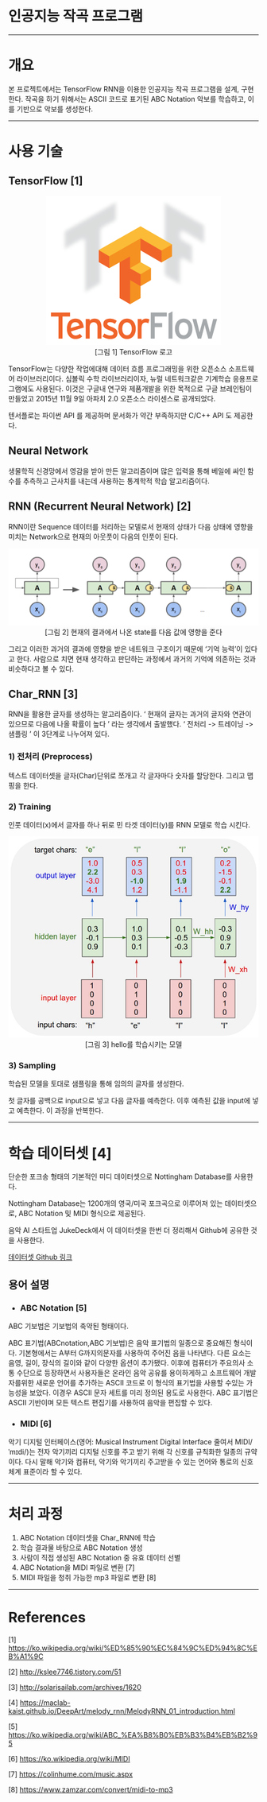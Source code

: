 # 인공지능 작곡 프로그램

---

# 개요

본 프로젝트에서는 TensorFlow RNN을 이용한 인공지능 작곡 프로그램을 설계, 구현한다. 작곡을 하기 위해서는 ASCII 코드로 표기된 ABC Notation 악보를 학습하고, 이를 기반으로 악보를 생성한다.

---

# 사용 기술

## TensorFlow [1]

<div align="center">
<img src="./images/tensorflow.png"><br>
[그림 1] TensorFlow 로고
</div>

TensorFlow는 다양한 작업에대해 데이터 흐름 프로그래밍을 위한 오픈소스 소프트웨어 라이브러리이다. 심볼릭 수학 라이브러리이자, 뉴럴 네트워크같은 기계학습 응용프로그램에도 사용된다. 이것은 구글내 연구와 제품개발을 위한 목적으로 구글 브레인팀이 만들었고 2015년 11월 9일 아파치 2.0 오픈소스 라이센스로 공개되었다.

텐서플로는 파이썬 API 를 제공하며 문서화가 약간 부족하지만 C/C++ API 도 제공한다.



## Neural Network

생물학적 신경망에서 영감을 받아 만든 알고리즘이며 많은 입력을 통해 베일에 싸인 함수를 추측하고 근사치를 내는데 사용하는 통계학적 학습 알고리즘이다.



## RNN (Recurrent Neural Network) [2]

RNN이란 Sequence 데이터를 처리하는 모델로서 현재의 상태가 다음 상태에 영향을 미치는 Network으로 현재의 아웃풋이 다음의 인풋이 된다.

<div align="center">
<img src="./images/rnn.png"><br>
[그림 2] 현재의 결과에서 나온 state를 다음 값에 영향을 준다
</div>

그리고 이러한 과거의 결과에 영향을 받은 네트워크 구조이기 때문에 ‘기억 능력’이 있다고 한다. 사람으로 치면 현재 생각하고 판단하는 과정에서 과거의 기억에 의존하는 것과 비슷하다고 볼 수 있다.



## Char_RNN [3]

RNN을 활용한 글자를 생성하는 알고리즘이다. ‘ 현재의 글자는 과거의 글자와 연관이 있으므로 다음에 나올 확률이 높다 ’ 라는 생각에서 출발했다. ‘ 전처리 -> 트레이닝 -> 샘플링 ’ 이 3단계로 나누어져 있다.

### 1) 전처리 (Preprocess)

텍스트 데이터셋을 글자(Char)단위로 쪼개고 각 글자마다 숫자를 할당한다. 그리고 맵핑을 한다.

### 2) Training

인풋 데이터(x)에서 글자를 하나 뒤로 민 타겟 데이터(y)를 RNN 모델로 학습 시킨다.

<div align="center">
<img src="./images/hello.jpeg"><br>
[그림 3] hello를 학습시키는 모델

</div>



### 3) Sampling

학습된 모델을 토대로 샘플링을 통해 임의의 글자를 생성한다. 

첫 글자를 공백으로 input으로 넣고 다음 글자를 예측한다. 이후 예측된 값을 input에 넣고 예측한다. 이 과정을 반복한다.

---

# 학습 데이터셋 [4]

단순한 포크송 형태의 기본적인 미디 데이터셋으로 Nottingham Database를 사용한다.

Nottingham Database는 1200개의 영국/미국 포크곡으로 이루어져 있는 데이터셋으로, ABC Notation 및 MIDI 형식으로 제공된다.

음악 AI 스타트업 JukeDeck에서 이 데이터셋을 한번 더 정리해서 Github에 공유한 것을 사용한다.

[데이터셋 Github 링크](https://github.com/jukedeck/nottingham-dataset)



## 용어 설명

- ### ABC Notation [5]


ABC 기보법은 기보법의 축약된 형태이다.

ABC 표기법(ABCnotation,ABC 기보법)은 음악 표기법의 일종으로 중요해진 형식이다. 기본형에서는 A부터 G까지의문자를 사용하여 주어진 음을 나타낸다. 다른 요소는 음영, 길이, 장식의 길이와 같이 다양한 옵션이 추가됐다. 이후에 컴퓨터가 주요의사 소통 수단으로 등장하면서 사용자들은 온라인 음악 공유를 용이하게하고 소프트웨어 개발자를위한 새로운 언어를 추가하는 ASCII 코드로 이 형식의 표기법을 사용할 수있는 가능성을 보았다. 이경우 ASCII 문자 세트를 미리 정의된 용도로 사용한다. ABC 표기법은 ASCII 기반이며 모든 텍스트 편집기를 사용하여 음악을 편집할 수 있다.



- ### MIDI [6]

악기 디지털 인터페이스(영어: Musical Instrument Digital Interface 줄여서 MIDI/ˈmɪdi/)는 전자 악기끼리 디지털 신호를 주고 받기 위해 각 신호를 규칙화한 일종의 규약이다. 다시 말해 악기와 컴퓨터, 악기와 악기끼리 주고받을 수 있는 언어와 통로의 신호 체계 표준이라 할 수 있다.

---

# 처리 과정

1. ABC Notation 데이터셋을 Char_RNN에 학습
2. 학습 결과물 바탕으로 ABC Notation 생성
3. 사람이 직접 생성된 ABC Notation 중 유효 데이터 선별
4. ABC Notation을 MIDI 파일로 변환 [7]
5. MIDI 파일을 청취 가능한 mp3 파일로 변환 [8]


---

# References

[1] <https://ko.wikipedia.org/wiki/%ED%85%90%EC%84%9C%ED%94%8C%EB%A1%9C>

[2] <http://kslee7746.tistory.com/51>

[3] <http://solarisailab.com/archives/1620>

[4] <https://maclab-kaist.github.io/DeepArt/melody_rnn/MelodyRNN_01_introduction.html>

[5] <https://ko.wikipedia.org/wiki/ABC_%EA%B8%B0%EB%B3%B4%EB%B2%95>

[6] <https://ko.wikipedia.org/wiki/MIDI>

[7] <https://colinhume.com/music.aspx>

[8] <https://www.zamzar.com/convert/midi-to-mp3>
